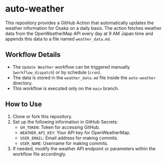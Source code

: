 # auto-weather

This repository provides a GitHub Action that automatically updates the weather information for Osaka on a daily basis. The action fetches weather data from the OpenWeatherMap API every day at 9 AM Japan time and appends this data to a file named `weather_data.md`.

## Workflow Details

- The `Update Weather` workflow can be triggered manually (`workflow_dispatch`) or by schedule (`cron`).
- The data is stored in the `weather_data.md` file inside the `auto-weather` directory.
- This workflow is executed only on the `main` branch.

## How to Use

1. Clone or fork this repository.
2. Set up the following information in GitHub Secrets:
   - `GH_TOKEN`: Token for accessing GitHub.
   - `WEATHER_API_KEY`: Your API key for OpenWeatherMap.
   - `USER_EMAIL`: Email address for making commits.
   - `USER_NAME`: Username for making commits.
3. If needed, modify the weather API endpoint or parameters within the workflow file accordingly.
